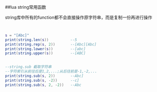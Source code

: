 ##lua string常用函数

string库中所有的function都不会直接操作原字符串，而是复制一份再进行操作  

```lua

  
s = "[Abc]"  
print(string.len(s))          --5  
print(string.rep(s, 2))       --[Abc][Abc]  
print(string.lower(s))        --[abc]  
print(string.upper(s))        --[ABC]  
  
  
--string.sub 截取字符串   
--字符索引从前往后是1,2,...;从后往前是-1,-2,...  
print(string.sub(s, 2))       --Abc]  
print(string.sub(s, -2))      --c]  
print(string.sub(s, 2, -2))   --Abc  
```